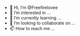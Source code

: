 - 👋 Hi, I’m @Freefirelovee
- 👀 I’m interested in ...
- 🌱 I’m currently learning ...
- 💞️ I’m looking to collaborate on ...
- 📫 How to reach me ...

<!---
Freefirelovee/Freefirelovee is a ✨ special ✨ repository because its `README.md` (this file) appears on your GitHub profile.
You can click the Preview link to take a look at your changes.
--->
